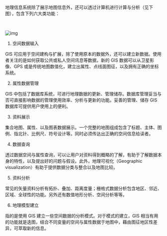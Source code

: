 地理信息系统除了展示地图信息外，还可以透过计算机进行计算与分析（见下图），包含下列六大类功能：

​    

![img](https://image.malagis.com/pic/gis/qgis-handbook-2-2/image3.jpg)

1. 空间数据输入

GIS 可应用于空间建构与扩展，除了使用原本的数据外，还可以建立新数据。使用者关注的是如何获取公共或私人空间讯息等数据，新的 GIS 数据可以从卫星影像、GPS 或是传统地图数值化，建立出属性、点线面图征，以及拥有正确的坐标系统。

2. 属性数据管理

GIS 中包括了数据库系统，可进行地理数据的更新、管理储存。数据库管理妥当与否可直接影响数据的管理使用效率、分析与更新的功能。妥善的管理、储存 GIS 数据库可提供用户使用上的便利。

3. 资料展示

集合地图、属性、以及图表数据展示。一个完整的地图组成包含了标题、主体、图例、指北针、比例尺、符号设计等。同时必须传达出正确的空间信息给读者。

4. 数据查询

透过数据空间与属性查询，可以让用户对资料得到概略的了解，有助于了解数据本身的特性，以及提出好的问题与假设。此外，地理可视化（Geographic visualization）有助于提供数据分类与整合以及地图比较。

5. 资料分析

常见的矢量资料分析有拓扑、叠加、距离度量；栅格式数据分析包含地区、邻近、区域、全球性的功能。另外还有数值地形分析、空间分析等等。

6. 地理模型建立

指的是使用 GIS 建立一些空间数据的分析模式。对于模式的建立，GIS 相当有用的功能就是迭图，结合不同变量的空间与属性数据于地图中，藉由图征地区性差异，可萃取新的信息。